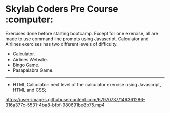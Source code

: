 <h1>Skylab Coders Pre Course :computer:</h1>

Exercises done before starting bootcamp.
Except for one exercise, all are made to use command line prompts using Javascript. Calculator and Airlines exercises has two different levels of difficulty.

- Calculator.
- Airlines Website.
- Bingo Game.
- Pasapalabra Game.

--------------------
- HTML Calculator: next level of the calculator exercise using Javascript, HTML and CSS;


https://user-images.githubusercontent.com/67970737/146361286-316a377c-5531-4ba8-bfbf-980691be8b75.mp4

